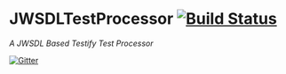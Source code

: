 # JWSDLTestProcessor	[![Build Status](https://travis-ci.org/testify/JWSDLTestProcessor.svg?branch=master)](https://travis-ci.org/testify/JWSDLTestProcessor)
*A JWSDL Based Testify Test Processor*

[![Gitter](https://badges.gitter.im/Join%20Chat.svg)](https://gitter.im/testify/JWSDLTestProcessor?utm_source=badge&utm_medium=badge&utm_campaign=pr-badge&utm_content=badge)



